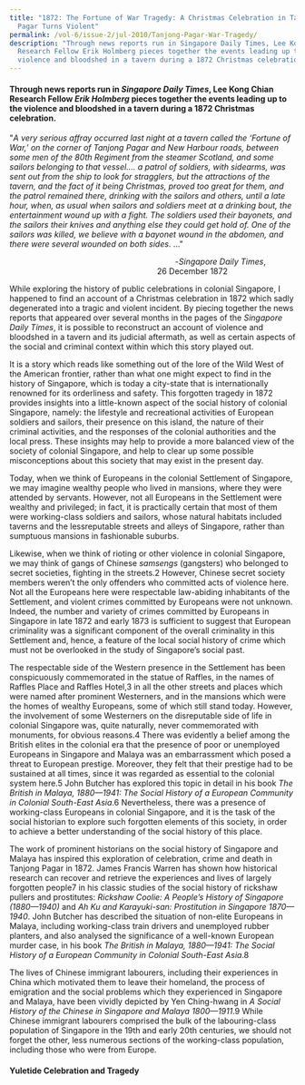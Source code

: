 ```yaml
---
title: "1872: The Fortune of War Tragedy: A Christmas Celebration in Tanjong
  Pagar Turns Violent"
permalink: /vol-6/issue-2/jul-2010/Tanjong-Pagar-War-Tragedy/
description: "Through news reports run in Singapore Daily Times, Lee Kong Chian
  Research Fellow Erik Holmberg pieces together the events leading up to the
  violence and bloodshed in a tavern during a 1872 Christmas celebration. "
---
```

#### Through news reports run in _Singapore Daily Times_, Lee Kong Chian Research Fellow _Erik Holmberg_ pieces together the events leading up to the violence and bloodshed in a tavern during a 1872 Christmas celebration.

"*A very serious affray occurred last night at a tavern called the ‘Fortune of War,’ on the corner of Tanjong Pagar and New Harbour roads, between some men of the 80th Regiment from the steamer Scotland, and some sailors belonging to that vessel.… a patrol of soldiers, with sidearms, was sent out from the ship to look for stragglers, but the attractions of the tavern, and the fact of it being Christmas, proved too great for them, and the patrol remained there, drinking with the sailors and others, until a late hour, when, as usual when sailors and soldiers meet at a drinking bout, the entertainment wound up with a fight. The soldiers used their bayonets, and the sailors their knives and anything else they could get hold of. One of the sailors was killed, we believe with a bayonet wound in the abdomen, and there were several wounded on both sides*. …"

&emsp;&emsp;&emsp;&emsp;&emsp; &emsp;&emsp;&emsp;&emsp;&emsp;&emsp;&emsp; &emsp;&emsp;&emsp;&emsp;&emsp;&emsp; &emsp;&emsp;-_Singapore Daily Times_,<br>&emsp;&emsp;&emsp;&emsp;&emsp; &emsp;&emsp;&emsp;&emsp;&emsp;&emsp;&emsp;&emsp;&emsp; &emsp;&emsp;&emsp;&emsp;26 December 1872

While exploring the history of public celebrations in colonial Singapore, I happened to find an account of a Christmas celebration in 1872 which sadly degenerated into a tragic and violent incident. By piecing together the news reports that appeared over several months in the pages of the *Singapore Daily Times*, it is possible to reconstruct an account of violence and bloodshed in a tavern and its judicial aftermath, as well as certain aspects of the social and criminal context within which this story played out.

It is a story which reads like something out of the lore of the Wild West of the American frontier, rather than what one might expect to find in the history of Singapore, which is today a city-state that is internationally renowned for its orderliness and safety. This forgotten tragedy in 1872 provides insights into a little-known aspect of the social history of colonial Singapore, namely: the lifestyle and recreational activities of European soldiers and sailors, their presence on this island, the nature of their criminal activities, and the responses of the colonial authorities and the local press. These insights may help to provide a more balanced view of the society of colonial Singapore, and help to clear up some possible misconceptions about this society that may exist in the present day.

Today, when we think of Europeans in the colonial Settlement of Singapore, we may imagine wealthy people who lived in mansions, where they were attended by servants. However, not all Europeans in the Settlement were wealthy and privileged; in fact, it is practically certain that most of them were working-class soldiers and sailors, whose natural habitats included taverns and the lessreputable streets and alleys of Singapore, rather than sumptuous mansions in fashionable suburbs.

Likewise, when we think of rioting or other violence in colonial Singapore, we may think of gangs of Chinese *samsengs* (gangsters) who belonged to secret societies, fighting in the streets.2 However, Chinese secret society members weren’t the only offenders who committed acts of violence here. Not all the Europeans here were respectable law-abiding inhabitants of the Settlement, and violent crimes committed by Europeans were not unknown. Indeed, the number and variety of crimes committed by Europeans in Singapore in late 1872 and early 1873 is sufficient to suggest that European criminality was a significant component of the overall criminality in this Settlement and, hence, a feature of the local social history of crime which must not be overlooked in the study of Singapore’s social past.

The respectable side of the Western presence in the Settlement has been conspicuously commemorated in the statue of Raffles, in the names of Raffles Place and Raffles Hotel,3 in all the other streets and places which were named after prominent Westerners, and in the mansions which were the homes of wealthy Europeans, some of which still stand today. However, the involvement of some Westerners on the disreputable side of life in colonial Singapore was, quite naturally, never commemorated with monuments, for obvious reasons.4 There was evidently a belief among the British elites in the colonial era that the presence of poor or unemployed Europeans in Singapore and Malaya was an embarrassment which posed a threat to European prestige. Moreover, they felt that their prestige had to be sustained at all times, since it was regarded as essential to the colonial system here.5 John Butcher has explored this topic in detail in his book *The British in Malaya, 1880—1941: The Social History of a European Community in Colonial South-East Asia*.6 Nevertheless, there was a presence of working-class Europeans in colonial Singapore, and it is the task of the social historian to explore such forgotten elements of this society, in order to achieve a better understanding of the social history of this place.

The work of prominent historians on the social history of Singapore and Malaya has inspired this exploration of celebration, crime and death in Tanjong Pagar in 1872. James Francis Warren has shown how historical research can recover and retrieve the experiences and lives of largely forgotten people7 in his classic studies of the social history of rickshaw pullers and prostitutes: *Rickshaw Coolie: A People’s History of Singapore (1880—1940)* and *Ah Ku and Karayuki-san: Prostitution in Singapore 1870—1940*. John Butcher has described the situation of non-elite Europeans in Malaya, including working-class train drivers and unemployed rubber planters, and also analysed the significance of a well-known European murder case, in his book *The British in Malaya, 1880—1941: The Social History of a European Community in Colonial South-East Asia*.8

The lives of Chinese immigrant labourers, including their experiences in China which motivated them to leave their homeland, the process of emigration and the social problems which they experienced in Singapore and Malaya, have been vividly depicted by Yen Ching-hwang in *A Social History of the Chinese in Singapore and Malaya 1800—1911*.9 While Chinese immigrant labourers comprised the bulk of the labouring-class population of Singapore in the 19th and early 20th centuries, we should not forget the other, less numerous sections of the working-class population, including those who were from Europe.

#### **Yuletide Celebration and  Tragedy**
